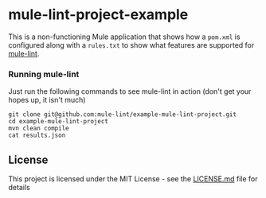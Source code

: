# mule-lint-project-example

This is a non-functioning Mule application that shows how a `pom.xml` is
configured along with a `rules.txt` to show what features are supported for
[mule-lint](https://github.com/mule-lint/mule-lint/).

### Running mule-lint

Just run the following commands to see mule-lint in action (don't get your
hopes up, it isn't much)

```
git clone git@github.com:mule-lint/example-mule-lint-project.git
cd example-mule-lint-project
mvn clean compile
cat results.json
```

## License

This project is licensed under the MIT License - see the [LICENSE.md](LICENSE.md) file for details

